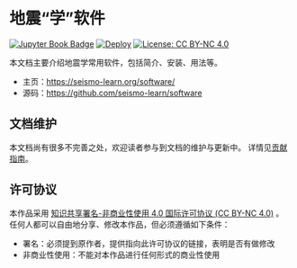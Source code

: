 # 地震“学”软件

[![Jupyter Book Badge](https://jupyterbook.org/badge.svg)](https://seismo-learn.org/software/)
[![Deploy](https://github.com/seismo-learn/software/actions/workflows/deploy.yml/badge.svg)](https://github.com/seismo-learn/software/actions/workflows/deploy.yml)
[![License: CC BY-NC 4.0](https://img.shields.io/badge/License-CC%20BY--NC%204.0-blue.svg)](https://creativecommons.org/licenses/by-nc/4.0/deed.zh-hans)


本文档主要介绍地震学常用软件，包括简介、安装、用法等。

- 主页：https://seismo-learn.org/software/
- 源码：https://github.com/seismo-learn/software

## 文档维护

本文档尚有很多不完善之处，欢迎读者参与到文档的维护与更新中。
详情见[贡献指南](https://seismo-learn.org/contributing/)。

## 许可协议

本作品采用 [知识共享署名-非商业性使用 4.0 国际许可协议 (CC BY-NC 4.0)](https://creativecommons.org/licenses/by-nc/4.0/deed.zh-hans) 。
任何人都可以自由地分享、修改本作品，但必须遵循如下条件：

- 署名：必须提到原作者，提供指向此许可协议的链接，表明是否有做修改
- 非商业性使用：不能对本作品进行任何形式的商业性使用
